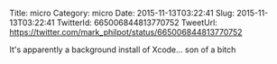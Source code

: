 Title: micro
Category: micro
Date: 2015-11-13T03:22:41
Slug: 2015-11-13T03:22:41
TwitterId: 665006844813770752
TweetUrl: https://twitter.com/mark_philpot/status/665006844813770752

It's apparently a background install of Xcode... son of a bitch